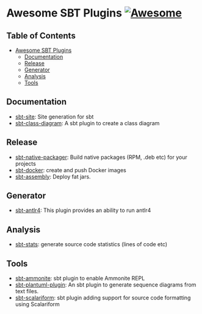 # Awesome SBT Plugins [![Awesome](https://cdn.rawgit.com/sindresorhus/awesome/d7305f38d29fed78fa85652e3a63e154dd8e8829/media/badge.svg)](https://github.com/sindresorhus/awesome)

## Table of Contents
- [Awesome SBT Plugins](#awesome-sbt)
  - [Documentation](#documentation)
  - [Release](#release)
  - [Generator](#generator)
  - [Analysis](#analysis)
  - [Tools](#tools)

## Documentation

* [sbt-site](https://github.com/sbt/sbt-site): Site generation for sbt
* [sbt-class-diagram](https://github.com/xuwei-k/sbt-class-diagram): A sbt plugin to create a class diagram 

## Release

* [sbt-native-packager](https://github.com/sbt/sbt-native-packager): Build native packages (RPM, .deb etc) for your projects
* [sbt-docker](https://github.com/marcuslonnberg/sbt-docker): create and push Docker images
* [sbt-assembly](https://github.com/sbt/sbt-assembly): Deploy fat jars.

## Generator

* [sbt-antlr4](https://github.com/ihji/sbt-antlr4): This plugin provides an ability to run antlr4

## Analysis

* [sbt-stats](https://github.com/orrsella/sbt-stats): generate source code statistics (lines of code etc)

## Tools

* [sbt-ammonite](https://github.com/VATBox/sbt-ammonite): sbt plugin to enable Ammonite REPL
* [sbt-plantuml-plugin](https://github.com/Banno/sbt-plantuml-plugin): An sbt plugin to generate sequence diagrams from text files.
* [sbt-scalariform](https://github.com/sbt/sbt-scalariform): sbt plugin adding support for source code formatting using Scalariform
